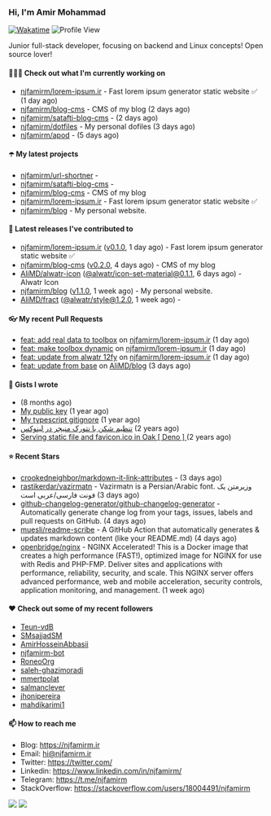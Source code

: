 ### Hi, I'm Amir Mohammad
[![Wakatime](https://wakatime.com/badge/user/68776a95-d771-48a4-a960-90136239e4fd.svg)](https://wakatime.com/@68776a95-d771-48a4-a960-90136239e4fd)
![Profile View](https://komarev.com/ghpvc/?username=njfamirm)

Junior full-stack developer, focusing on backend and Linux concepts!
Open source lover!

#### 👨🏻‍💻 Check out what I'm currently working on

- [njfamirm/lorem-ipsum.ir](https://github.com/njfamirm/lorem-ipsum.ir) - Fast lorem ipsum generator static website ✅ (1 day ago)
- [njfamirm/blog-cms](https://github.com/njfamirm/blog-cms) - CMS of my blog (2 days ago)
- [njfamirm/satafti-blog-cms](https://github.com/njfamirm/satafti-blog-cms) -  (2 days ago)
- [njfamirm/dotfiles](https://github.com/njfamirm/dotfiles) - My personal dofiles (3 days ago)
- [njfamirm/apod](https://github.com/njfamirm/apod) -  (5 days ago)

#### ☂️ My latest projects

- [njfamirm/url-shortner](https://github.com/njfamirm/url-shortner) - 
- [njfamirm/satafti-blog-cms](https://github.com/njfamirm/satafti-blog-cms) - 
- [njfamirm/blog-cms](https://github.com/njfamirm/blog-cms) - CMS of my blog
- [njfamirm/lorem-ipsum.ir](https://github.com/njfamirm/lorem-ipsum.ir) - Fast lorem ipsum generator static website ✅
- [njfamirm/blog](https://github.com/njfamirm/blog) - My personal website.

#### 🎉 Latest releases I've contributed to

- [njfamirm/lorem-ipsum.ir](https://github.com/njfamirm/lorem-ipsum.ir) ([v0.1.0](https://github.com/njfamirm/lorem-ipsum.ir/releases/tag/v0.1.0), 1 day ago) - Fast lorem ipsum generator static website ✅
- [njfamirm/blog-cms](https://github.com/njfamirm/blog-cms) ([v0.2.0](https://github.com/njfamirm/blog-cms/releases/tag/v0.2.0), 4 days ago) - CMS of my blog
- [AliMD/alwatr-icon](https://github.com/AliMD/alwatr-icon) ([@alwatr/icon-set-material@0.1.1](https://github.com/AliMD/alwatr-icon/releases/tag/%40alwatr/icon-set-material%400.1.1), 6 days ago) - Alwatr Icon
- [njfamirm/blog](https://github.com/njfamirm/blog) ([v1.1.0](https://github.com/njfamirm/blog/releases/tag/v1.1.0), 1 week ago) - My personal website.
- [AliMD/fract](https://github.com/AliMD/fract) ([@alwatr/style@1.2.0](https://github.com/AliMD/fract/releases/tag/%40alwatr/style%401.2.0), 1 week ago) - 

#### 👓 My recent Pull Requests

- [feat: add real data to toolbox](https://github.com/njfamirm/lorem-ipsum.ir/pull/46) on [njfamirm/lorem-ipsum.ir](https://github.com/njfamirm/lorem-ipsum.ir) (1 day ago)
- [feat: make toolbox dynamic](https://github.com/njfamirm/lorem-ipsum.ir/pull/45) on [njfamirm/lorem-ipsum.ir](https://github.com/njfamirm/lorem-ipsum.ir) (1 day ago)
- [feat: update from alwatr 12fy](https://github.com/njfamirm/lorem-ipsum.ir/pull/42) on [njfamirm/lorem-ipsum.ir](https://github.com/njfamirm/lorem-ipsum.ir) (1 day ago)
- [feat: update from base](https://github.com/AliMD/blog/pull/11) on [AliMD/blog](https://github.com/AliMD/blog) (3 days ago)

#### 📓 Gists I wrote

- [](https://gist.github.com/022d07ecd84e69ad31ef0bcd32d86b59) (8 months ago)
- [My public key](https://gist.github.com/879f720c9ca74a0934ce571b7285ed34) (1 year ago)
- [My typescript gitignore](https://gist.github.com/6a40b1912daab3f91a02a7b53f3f76c3) (1 year ago)
- [تنظیم شکن با نتورک منیجر در لینوکس](https://gist.github.com/cc40c344e89bdcdf77085cbf1fc05162) (2 years ago)
- [Serving static file and favicon.ico in Oak [ Deno ] ](https://gist.github.com/9bcaca2b6a672e729c099193b4aafe9f) (2 years ago)

#### ⭐ Recent Stars

- [crookedneighbor/markdown-it-link-attributes](https://github.com/crookedneighbor/markdown-it-link-attributes) -  (3 days ago)
- [rastikerdar/vazirmatn](https://github.com/rastikerdar/vazirmatn) - Vazirmatn is a Persian/Arabic font. وزیرمتن یک فونت فارسی/عربی است (3 days ago)
- [github-changelog-generator/github-changelog-generator](https://github.com/github-changelog-generator/github-changelog-generator) - Automatically generate change log from your tags, issues, labels and pull requests on GitHub. (4 days ago)
- [muesli/readme-scribe](https://github.com/muesli/readme-scribe) - A GitHub Action that automatically generates &amp; updates markdown content (like your README.md) (4 days ago)
- [openbridge/nginx](https://github.com/openbridge/nginx) - NGINX Accelerated! This is a Docker image that creates a high performance (FAST!), optimized image for NGINX for use with Redis and PHP-FMP. Deliver sites and applications with performance, reliability, security, and scale. This NGINX server offers advanced performance, web and mobile acceleration, security controls, application monitoring, and management. (1 week ago)

#### ♥️ Check out some of my recent followers

- [Teun-vdB](https://github.com/Teun-vdB)
- [SMsajjadSM](https://github.com/SMsajjadSM)
- [AmirHosseinAbbasii](https://github.com/AmirHosseinAbbasii)
- [njfamirm-bot](https://github.com/njfamirm-bot)
- [RoneoOrg](https://github.com/RoneoOrg)
- [saleh-ghazimoradi](https://github.com/saleh-ghazimoradi)
- [mmertpolat](https://github.com/mmertpolat)
- [salmanclever](https://github.com/salmanclever)
- [jhonipereira](https://github.com/jhonipereira)
- [mahdikarimi1](https://github.com/mahdikarimi1)

#### 📫 How to reach me

- Blog: https://njfamirm.ir
- Email: hi@njfamirm.ir
- Twitter: https://twitter.com/
- Linkedin: https://www.linkedin.com/in/njfamirm/
- Telegram: https://t.me/njfamirm
- StackOverflow: https://stackoverflow.com/users/18004491/njfamirm

![](http://github-profile-summary-cards.vercel.app/api/cards/profile-details?username=njfamirm&theme=transparent)
![](https://github-profile-summary-cards.vercel.app/api/cards/productive-time?username=njfamirm&theme=transparent&utcOffset=3.50)
